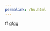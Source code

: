 ```yaml
---
permalink: /hu.html
---
```

<head>
	<link rel="icon" type="image/x-icon" href="/images/favicon.ico">
</head>
ff
gfgg

